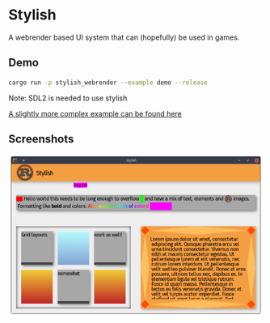 # Stylish

A webrender based UI system that can (hopefully) be used in games.

## Demo

```bash
cargo run -p stylish_webrender --example demo --release
```
Note: SDL2 is needed to use stylish

[A slightly more complex example can be found here](https://github.com/Thinkofname/stylish_example)

## Screenshots

![demo](res/demo.png)
